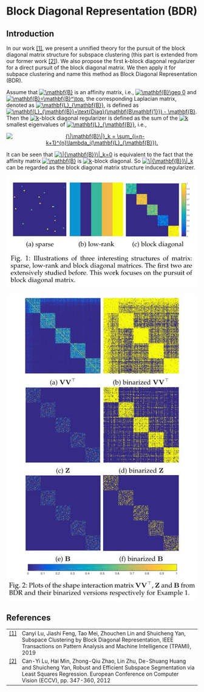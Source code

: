 # Block Diagonal Representation (BDR)

## Introduction

In our work <a class="footnote-reference" href="#id2" id="id1">[1]</a>, we present a unnified theory for the pursuit of the block diagonal matrix structure for subspace clustering (this part is extended from our former work <a class="footnote-reference" href="#id2" id="id1">[2]</a>). We also propose the first k-block diagonal regularizer for a direct pursuit of the block diagonal matrix. We then apply it for subpace clustering and name this method as Block Diagonal Representation (BDR). 

Assume that <a href="https://www.codecogs.com/eqnedit.php?latex=\mathbf{B}" target="_blank"><img src="https://latex.codecogs.com/gif.latex?\mathbf{B}" title="\mathbf{B}" /></a>  is an affinity matrix, i.e., <a href="https://www.codecogs.com/eqnedit.php?latex=\mathbf{B}\geq&space;0" target="_blank"><img src="https://latex.codecogs.com/gif.latex?\mathbf{B}\geq&space;0" title="\mathbf{B}\geq 0" /></a> and <a href="https://www.codecogs.com/eqnedit.php?latex=\mathbf{B}=\mathbf{B}^\top" target="_blank"><img src="https://latex.codecogs.com/gif.latex?\mathbf{B}=\mathbf{B}^\top" title="\mathbf{B}=\mathbf{B}^\top" /></a>, the corresponding Laplacian matrix, denoted as <a href="https://www.codecogs.com/eqnedit.php?latex=\mathbf{L}_{\mathbf{B}}" target="_blank"><img src="https://latex.codecogs.com/gif.latex?\mathbf{L}_{\mathbf{B}}" title="\mathbf{L}_{\mathbf{B}}" /></a>, is defined as
<a href="https://www.codecogs.com/eqnedit.php?latex=\mathbf{L}_{\mathbf{B}}=\text{Diag}(\mathbf{B\mathbf{1}})&space;-&space;\mathbf{B}" target="_blank"><img src="https://latex.codecogs.com/gif.latex?\mathbf{L}_{\mathbf{B}}=\text{Diag}(\mathbf{B\mathbf{1}})&space;-&space;\mathbf{B}" title="\mathbf{L}_{\mathbf{B}}=\text{Diag}(\mathbf{B\mathbf{1}}) - \mathbf{B}" /></a>. Then the <a href="https://www.codecogs.com/eqnedit.php?latex=k" target="_blank"><img src="https://latex.codecogs.com/gif.latex?k" title="k" /></a>-block diagonal regularizer is defined as the sum of the <a href="https://www.codecogs.com/eqnedit.php?latex=k" target="_blank"><img src="https://latex.codecogs.com/gif.latex?k" title="k" /></a> smallest eigenvalues of <a href="https://www.codecogs.com/eqnedit.php?latex=\mathbf{L}_{\mathbf{B}}" target="_blank"><img src="https://latex.codecogs.com/gif.latex?\mathbf{L}_{\mathbf{B}}" title="\mathbf{L}_{\mathbf{B}}" /></a>, i.e.,

<p align="center"> 
<a href="https://www.codecogs.com/eqnedit.php?latex={\|\mathbf{B}\|}_k&space;=&space;\sum_{i=n-k&plus;1}^{n}\lambda_i(\mathbf{L}_{\mathbf{B}})." target="_blank"><img src="https://latex.codecogs.com/gif.latex?{\|\mathbf{B}\|}_k&space;=&space;\sum_{i=n-k&plus;1}^{n}\lambda_i(\mathbf{L}_{\mathbf{B}})." title="{\|\mathbf{B}\|}_k = \sum_{i=n-k+1}^{n}\lambda_i(\mathbf{L}_{\mathbf{B}})." /></a> 
</p>



It can be seen that <a href="https://www.codecogs.com/eqnedit.php?latex=\|{\mathbf{B}}\|_k=0" target="_blank"><img src="https://latex.codecogs.com/gif.latex?\|{\mathbf{B}}\|_k=0" title="\|{\mathbf{B}}\|_k=0" /></a> is equivalent to the fact
that the affinity matrix <a href="https://www.codecogs.com/eqnedit.php?latex=\mathbf{B}" target="_blank"><img src="https://latex.codecogs.com/gif.latex?\mathbf{B}" title="\mathbf{B}" /></a> is <a href="https://www.codecogs.com/eqnedit.php?latex=k" target="_blank"><img src="https://latex.codecogs.com/gif.latex?k" title="k" /></a>-block diagonal. So <a href="https://www.codecogs.com/eqnedit.php?latex=\|{\mathbf{B}}\|_k" target="_blank"><img src="https://latex.codecogs.com/gif.latex?\|{\mathbf{B}}\|_k" title="\|{\mathbf{B}}\|_k" /></a> can be regarded as the block diagonal matrix structure induced regularizer.



<p align="center"> 
<img src="https://github.com/canyilu/Block-Diagonal-Representation-for-Subspace-Clustering/blob/main/fig_block_diagonal_matrix.JPG" width = '600'>
</p>

<p align="center"> 
<img src="https://github.com/canyilu/Block-Diagonal-Representation-for-Subspace-Clustering/blob/main/figure_block_diagonal_example.JPG" width = '600'>
</p>






## References

<table class="docutils footnote" frame="void" id="id2" rules="none">
<colgroup><col class="label" /><col /></colgroup>
<tbody valign="top">
<tr><td class="label"><a class="fn-backref" href="#id2">[1]</a></td><td>Canyi Lu, Jiashi Feng, Tao Mei, Zhouchen Lin and Shuicheng Yan, Subspace Clustering by Block Diagonal Representation, IEEE Transactions on Pattern Analysis and Machine Intelligence (TPAMI), 2019 </td></tr>
<tr><td class="label"><a class="fn-backref" href="#id2">[2]</a></td><td>Can-Yi Lu, Hai Min, Zhong-Qiu Zhao, Lin Zhu, De-Shuang Huang and Shuicheng Yan, Robust and Efficient Subspace Segmentation via Least Squares Regression. European Conference on Computer Vision (ECCV), pp. 347-360, 2012</td></tr>
</td></tr>
</tbody>
</table>





